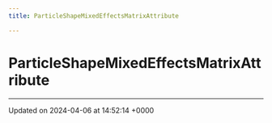 ```yaml
---
title: ParticleShapeMixedEffectsMatrixAttribute

---
```


# ParticleShapeMixedEffectsMatrixAttribute





-------------------------------

Updated on 2024-04-06 at 14:52:14 +0000